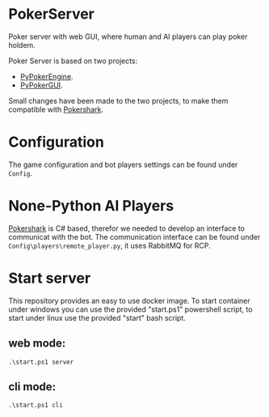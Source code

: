# PokerServer
Poker server with web GUI, where human and AI players can play poker holdem.

Poker Server is based on two projects:

- [PyPokerEngine](https://github.com/ishikota/PyPokerEngine).
- [PyPokerGUI](https://github.com/ishikota/PyPokerGUI).

Small changes have been made to the two projects, to make them compatible with [Pokershark](https://github.com/mikeashi/PokerShark).

# Configuration
The game configuration and bot players settings can be found under `Config`.


# None-Python AI Players

[Pokershark](https://github.com/mikeashi/PokerShark) is C# based, therefor we needed to develop an interface to communicat with the bot. The communication interface can be found under `Config\players\remote_player.py`, it uses RabbitMQ for RCP.

# Start server
This repository provides an easy to use docker image. To start container under windows you can use the provided "start.ps1" powershell script, to start under linux use the provided "start" bash script.

## web mode:

```
.\start.ps1 server
```

## cli mode:

```
.\start.ps1 cli
```

